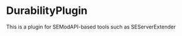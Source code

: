 DurabilityPlugin
================

This is a plugin for SEModAPI-based tools such as SEServerExtender
